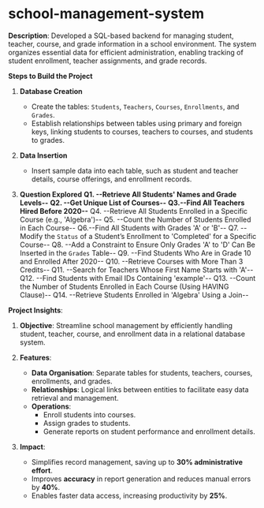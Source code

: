 # school-management-system
**Description**: 
Developed a SQL-based backend for managing student, teacher, course, and grade information in a school environment. The system organizes essential data for efficient administration, enabling tracking of student enrollment, teacher assignments, and grade records.

**Steps to Build the Project**

1. **Database Creation**
   - Create the tables: `Students`, `Teachers`, `Courses`, `Enrollments`, and `Grades`.
   - Establish relationships between tables using primary and foreign keys, linking students to courses, teachers to courses, and students to grades.

2. **Data Insertion**
   - Insert sample data into each table, such as student and teacher details, course offerings, and enrollment records.

3. **Question Explored**
   **Q1. --Retrieve All Students' Names and Grade Levels--**
   **Q2. --Get Unique List of Courses--**
   **Q3.--Find All Teachers Hired Before 2020--**
   Q4. --Retrieve All Students Enrolled in a Specific Course (e.g., 'Algebra')--
   Q5. --Count the Number of Students Enrolled in Each Course--
   Q6.--Find All Students with Grades 'A' or 'B'--
   Q7. --Modify the `Status` of a Student’s Enrollment to 'Completed' for a Specific Course--
   Q8. --Add a Constraint to Ensure Only Grades 'A' to 'D' Can Be Inserted in the `Grades` Table--
   Q9. --Find Students Who Are in Grade 10 and Enrolled After 2020--
   Q10. --Retrieve Courses with More Than 3 Credits--
   Q11. --Search for Teachers Whose First Name Starts with 'A'--
   Q12. --Find Students with Email IDs Containing 'example'--
   Q13. --Count the Number of Students Enrolled in Each Course (Using HAVING Clause)--
   Q14. --Retrieve Students Enrolled in 'Algebra' Using a Join--

**Project Insights**:
1. **Objective**: 
   Streamline school management by efficiently handling student, teacher, course, and enrollment data in a relational database system.

2. **Features**:
   - **Data Organisation**: Separate tables for students, teachers, courses, enrollments, and grades.
   - **Relationships**: Logical links between entities to facilitate easy data retrieval and management.
   - **Operations**:
     - Enroll students into courses.
     - Assign grades to students.
     - Generate reports on student performance and enrollment details.

3. **Impact**: 
   - Simplifies record management, saving up to **30% administrative effort**.
   - Improves **accuracy** in report generation and reduces manual errors by **40%**.
   - Enables faster data access, increasing productivity by **25%**.
